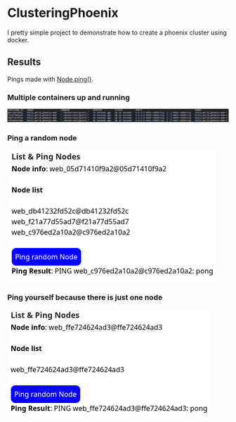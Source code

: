 # ClusteringPhoenix

I pretty simple project to demonstrate how to create a phoenix cluster using docker.

## Results

Pings made with [Node.ping()](https://hexdocs.pm/elixir/Node.html#ping/1).

### Multiple containers up and running

![docker-ps](docs/images/docker-ps.png)

### Ping a random node

![docker-ps](docs/images/ping-multiple-nodes.png)

### Ping yourself because there is just one node

![docker-ps](docs/images/ping-yourself.png)

